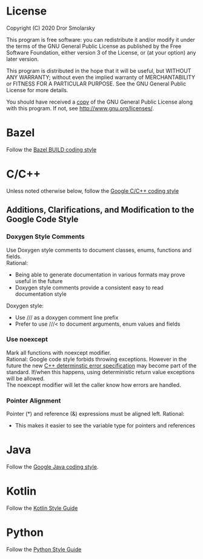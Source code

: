 # License

Copyright (C) 2020 Dror Smolarsky

This program is free software: you can redistribute it and/or modify
it under the terms of the GNU General Public License as published by
the Free Software Foundation, either version 3 of the License, or
(at your option) any later version.

This program is distributed in the hope that it will be useful,
but WITHOUT ANY WARRANTY; without even the implied warranty of
MERCHANTABILITY or FITNESS FOR A PARTICULAR PURPOSE.  See the
GNU General Public License for more details.

You should have received a [copy](license.md) of the GNU General Public License
along with this program.  If not, see <http://www.gnu.org/licenses/>.

# Bazel

Follow the
[Bazel BUILD coding style](https://docs.bazel.build/versions/master/skylark/build-style.html)

# C/C++

Unless noted otherwise below, follow the
[Google C/C++ coding style](https://google.github.io/styleguide/cppguide.html)

## Additions, Clarifications, and Modification to the Google Code Style

### Doxygen Style Comments
Use Doxygen style comments to document classes, enums, functions and fields.  
Rational:  
* Being able to generate documentation in various formats may prove useful in
  the future
* Doxygen style comments provide a consistent easy to read documentation style

Doxygen style:  
* Use /// as a doxygen comment line prefix
* Prefer to use ///< to document arguments, enum values and fields

### Use noexcept
Mark all functions with noexcept modifier.  
Rational:
Google code style forbids throwing exceptions. However in the future the new
[C++ determinstic error specification](http://www.open-std.org/jtc1/sc22/wg21/docs/papers/2018/p0709r0.pdf)
may become part of the standard. If/when this happens, using deterministic
return value exceptions will be allowed.  
The noexcept modifier will let the caller know how errors are handled.

### Pointer Alignment
Pointer (*) and reference (&) expressions must be aligned left.
Rational:
* This makes it easier to see the variable type for pointers and references

# Java

Follow the
[Google Java coding style](https://google.github.io/styleguide/javaguide.html).

# Kotlin

Follow the
[Kotlin Style Guide](https://kotlinlang.org/docs/reference/coding-conventions.html)

# Python

Follow the
[Python Style Guide](https://www.python.org/dev/peps/pep-0008/)
